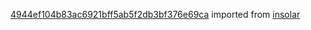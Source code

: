 [4944ef104b83ac6921bff5ab5f2db3bf376e69ca](https://github.com/insolar/insolar/commit/4944ef104b83ac6921bff5ab5f2db3bf376e69ca) imported from [insolar](https://github.com/insolar/insolar)
